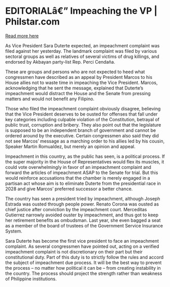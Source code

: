 # EDITORIALâ€” Impeaching the VP | Philstar.com

[Read more here](https://www.philstar.com/opinion/2024/12/03/2404581/editorial-impeaching-vp)

As Vice President Sara Duterte expected, an impeachment complaint was filed against her yesterday. The landmark complaint was filed by various sectoral groups as well as relatives of several victims of drug killings, and endorsed by Akbayan party-list Rep. Perci Cendaña.

These are groups and persons who are not expected to heed what congressmen have described as an appeal by President Marcos to his House allies not to waste time in impeaching the Vice President. Marcos, acknowledging that he sent the message, explained that Duterte’s impeachment would distract the House and the Senate from pressing matters and would not benefit any Filipino.

Those who filed the impeachment complaint obviously disagree, believing that the Vice President deserves to be ousted for offenses that fall under key categories including culpable violation of the Constitution, betrayal of public trust, corruption and bribery. They also point out that the legislature is supposed to be an independent branch of government and cannot be ordered around by the executive. Certain congressmen also said they did not see Marcos’ message as a marching order to his allies led by his cousin, Speaker Martin Romualdez, but merely an opinion and appeal.

Impeachment in this country, as the public has seen, is a political process. If the super majority in the House of Representatives would flex its muscles, it could vote overwhelmingly in favor of an impeachment complaint and forward the articles of impeachment ASAP to the Senate for trial. But this would reinforce accusations that the chamber is merely engaged in a partisan act whose aim is to eliminate Duterte from the presidential race in 2028 and give Marcos’ preferred successor a better chance.

The country has seen a president tried by impeachment, although Joseph Estrada was ousted through people power. Renato Corona was ousted as chief justice after conviction by the impeachment court. Merceditas Gutierrez narrowly avoided ouster by impeachment, and thus got to keep her retirement benefits as ombudsman. Last year, she even bagged a seat as a member of the board of trustees of the Government Service Insurance System.

Sara Duterte has become the first vice president to face an impeachment complaint. As several congressmen have pointed out, acting on a verified impeachment complaint is not discretionary on their part but their constitutional duty. Part of this duty is to strictly follow the rules and accord the subject of impeachment due process. It will be the best way to prevent the process – no matter how political it can be – from creating instability in the country. The process should project the strength rather than weakness of Philippine institutions.